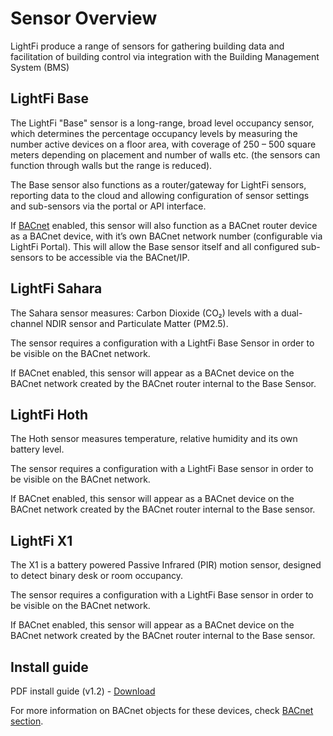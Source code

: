 # Sensor Overview

LightFi produce a range of sensors for gathering building data and facilitation of building control via integration with the Building Management System (BMS)

## LightFi Base

The LightFi "Base" sensor is a long-range, broad level occupancy sensor, which determines the percentage occupancy levels by measuring the number active devices on a floor area, with coverage of 250 – 500 square meters depending on placement and number of walls etc. (the sensors can function through walls but the range is reduced).

The Base sensor also functions as a router/gateway for LightFi sensors, reporting data to the cloud and allowing configuration of sensor settings and sub-sensors via the portal or API interface.

If [BACnet](BACnet.md) enabled, this sensor will also function as a BACnet router device as a BACnet device, with it’s own BACnet network number (configurable via LightFi Portal). This will allow the Base sensor itself and all configured sub-sensors to be accessible via the BACnet/IP. 

## LightFi Sahara

The Sahara sensor measures: Carbon Dioxide (CO₂) levels with a dual-channel NDIR sensor and Particulate Matter (PM2.5).

The sensor requires a configuration with a LightFi Base Sensor in order to be visible on the BACnet network.

If BACnet enabled, this sensor will appear as a BACnet device on the BACnet network created by the BACnet router internal to the Base Sensor.

## LightFi Hoth

The Hoth sensor measures temperature, relative humidity and its own battery level.

The sensor requires a configuration with a LightFi Base sensor in order to be visible on the BACnet network.

If BACnet enabled, this sensor will appear as a BACnet device on the BACnet network created by the BACnet router internal to the Base sensor.

## LightFi X1

The X1 is a battery powered Passive Infrared (PIR) motion sensor, designed to detect binary desk or room occupancy. 

The sensor requires a configuration with a LightFi Base sensor in order to be visible on the BACnet network.

If BACnet enabled, this sensor will appear as a BACnet device on the BACnet network created by the BACnet router internal to the Base sensor.


## Install guide

PDF install guide (v1.2) - [Download](https://nextcloud.lightfi.io/index.php/s/F7HNYyGYDXkd2P9/download/LightFi_system_install_guide_v1.2.pdf) 

For more information on BACnet objects for these devices, check [BACnet section](./BACnet.md).
